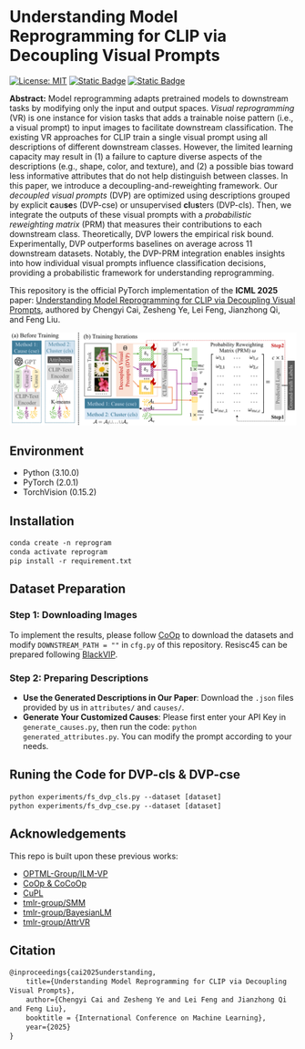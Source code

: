 # Understanding Model Reprogramming for CLIP via Decoupling Visual Prompts

[![License: MIT](https://img.shields.io/badge/License-MIT-yellow.svg)](https://opensource.org/licenses/MIT) 
[![Static Badge](https://img.shields.io/badge/View-Poster-purple)]()
[![Static Badge](https://img.shields.io/badge/Pub-ICML'25-green)]()

**Abstract:**
Model reprogramming adapts pretrained models to downstream tasks by modifying only the input and output spaces.
*Visual reprogramming* (VR) is one instance for vision tasks that adds a trainable noise pattern (i.e., a visual prompt) to input images to facilitate downstream classification.
The existing VR approaches for CLIP train a single visual prompt using all descriptions of different downstream classes.
However, the limited learning capacity may result in (1) a failure to capture diverse aspects of the descriptions (e.g., shape, color, and texture), and (2) a possible bias toward less informative attributes that do not help distinguish between classes.
In this paper, we introduce a decoupling-and-reweighting framework. 
Our *decoupled visual prompts* (DVP) are optimized using descriptions grouped by explicit **c**au**se**s (DVP-cse) or unsupervised **cl**u**s**ters (DVP-cls).
Then, we integrate the outputs of these visual prompts with a *probabilistic reweighting matrix* (PRM) that measures their contributions to each downstream class.
Theoretically, DVP lowers the empirical risk bound.
Experimentally, DVP outperforms baselines on average across 11 downstream datasets.
Notably, the DVP-PRM integration enables insights into how individual visual prompts influence classification decisions, providing a probabilistic framework for understanding reprogramming.

This repository is the official PyTorch implementation of the **ICML 2025** paper:
[Understanding Model Reprogramming for CLIP via Decoupling Visual Prompts](),
authored by Chengyi Cai, Zesheng Ye, Lei Feng, Jianzhong Qi, and Feng Liu.

![Framework](assets/DVP.png)

## Environment

- Python (3.10.0)
- PyTorch (2.0.1) 
- TorchVision (0.15.2)

## Installation
    conda create -n reprogram
    conda activate reprogram
    pip install -r requirement.txt

## Dataset Preparation
### Step 1: Downloading Images
To implement the results, please follow [CoOp](https://github.com/KaiyangZhou/CoOp/blob/main/DATASETS.md#how-to-install-datasets) to download the datasets and modify `DOWNSTREAM_PATH = ""` in `cfg.py` of this repository.
Resisc45 can be prepared following [BlackVIP](https://github.com/changdaeoh/BlackVIP).
### Step 2: Preparing Descriptions
- **Use the Generated Descriptions in Our Paper**: Download the `.json` files provided by us in `attributes/` and `causes/`.
- **Generate Your Customized Causes**: Please first enter your API Key in `generate_causes.py`, then run the code: ```python generated_attributes.py```. You can modify the prompt according to your needs.

## Runing the Code for DVP-cls & DVP-cse

    python experiments/fs_dvp_cls.py --dataset [dataset]
	python experiments/fs_dvp_cse.py --dataset [dataset]

## Acknowledgements

This repo is built upon these previous works:

- [OPTML-Group/ILM-VP](https://github.com/OPTML-Group/ILM-VP)
- [CoOp & CoCoOp](https://github.com/KaiyangZhou/CoOp)
- [CuPL](https://github.com/sarahpratt/CuPL/tree/main)
- [tmlr-group/SMM](https://github.com/tmlr-group/SMM)
- [tmlr-group/BayesianLM](https://github.com/tmlr-group/BayesianLM)
- [tmlr-group/AttrVR](https://github.com/tmlr-group/AttrVR)

## Citation
    
    @inproceedings{cai2025understanding,
        title={Understanding Model Reprogramming for CLIP via Decoupling Visual Prompts},
        author={Chengyi Cai and Zesheng Ye and Lei Feng and Jianzhong Qi and Feng Liu},
        booktitle = {International Conference on Machine Learning},
        year={2025}
    }
